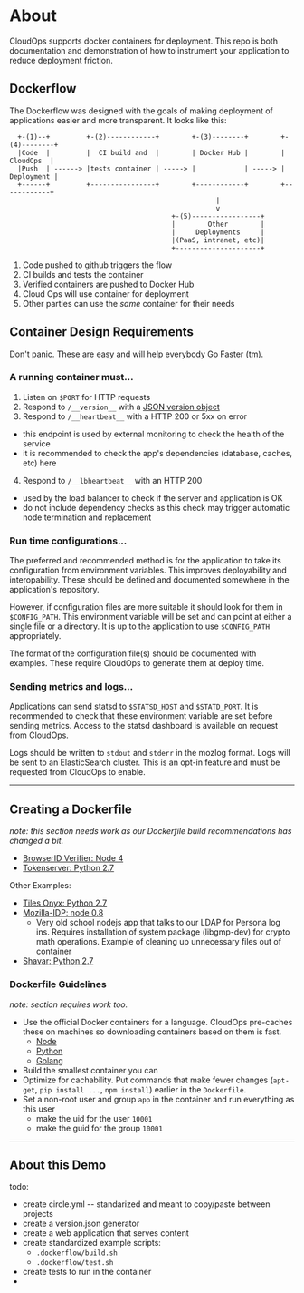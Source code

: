 # About

CloudOps supports docker containers for deployment. This repo is both documentation and demonstration of how to instrument your application to reduce deployment friction. 

## Dockerflow

The Dockerflow was designed with the goals of making deployment of applications easier and more transparent. It looks like this: 

````
  +-(1)--+         +-(2)------------+        +-(3)--------+        +-(4)--------+
  |Code  |         |  CI build and  |        | Docker Hub |        |  CloudOps  |
  |Push  | ------> |tests container | -----> |            | -----> | Deployment |
  +------+         +----------------+        +------------+        +------------+
                                                   |
                                                   v
                                        +-(5)-----------------+
                                        |        Other        |
                                        |     Deployments     |
                                        |(PaaS, intranet, etc)|
                                        +---------------------+

````

1. Code pushed to github triggers the flow
2. CI builds and tests the container
3. Verified containers are pushed to Docker Hub
4. Cloud Ops will use container for deployment
5. Other parties can use the *same* container for their needs


## Container Design Requirements

Don't panic. These are easy and will help everybody Go Faster (tm).

### A running container must...

1. Listen on `$PORT` for HTTP requests
2. Respond to `/__version__` with a [JSON version object](https://docs.google.com/document/d/1rGVyiLYvZyKE2oHcSVx-vBmQRKhs1kLLgn7xeCs6qKs/edit?usp=sharing)
3. Respond to `/__heartbeat__` with a HTTP 200 or 5xx on error
  * this endpoint is used by external monitoring to check the health of the service
  * it is recommended to check the app's dependencies (database, caches, etc) here
4. Respond to `/__lbheartbeat__` with an HTTP 200
  * used by the load balancer to check if the server and application is OK
  * do not include dependency checks as this check may trigger automatic node termination and replacement

### Run time configurations...

The preferred and recommended method is for the application to take its configuration from environment variables. This improves deployability and interopability. These should be defined and documented somewhere in the application's repository.

However, if configuration files are more suitable it should look for them in `$CONFIG_PATH`. This environment variable will be set and can point at either a single file or a directory. It is up to the application to use `$CONFIG_PATH` appropriately. 

The format of the configuration file(s) should be documented with examples. These require CloudOps to generate them at deploy time.

### Sending metrics and logs...

Applications can send statsd to `$STATSD_HOST` and `$STATD_PORT`. It is recommended to check that these environment variable are set before sending metrics. Access to the statsd dashboard is available on request from CloudOps.

Logs should be written to `stdout` and `stderr` in the mozlog format. Logs will be sent to an ElasticSearch cluster. This is an opt-in feature and must be requested from CloudOps to enable.


----
## Creating a Dockerfile

*note: this section needs work as our Dockerfile build recommendations has changed a bit.*

* [BrowserID Verifier: Node 4](https://github.com/mozilla/browserid-verifier/blob/master/Dockerfile)
* [Tokenserver: Python 2.7](https://github.com/mozilla-services/tokenserver/blob/master/Dockerfile)

Other Examples:

* [Tiles Onyx: Python 2.7](https://github.com/oyiptong/onyx/blob/master/Dockerfile)
* [Mozilla-IDP: node 0.8](https://github.com/mozilla-services/mozilla-idp/blob/master/Dockerfile)  
  * Very old school nodejs app that talks to our LDAP for Persona log ins. Requires installation of system package (libgmp-dev) for crypto math operations.  Example of cleaning up unnecessary files out of container
* [Shavar: Python 2.7](https://github.com/mozilla-services/shavar/blob/master/Dockerfile)


### Dockerfile Guidelines
*note: section requires work too.*

* Use the official Docker containers for a language. CloudOps pre-caches these on machines so downloading containers based on them is fast. 
  * [Node](https://hub.docker.com/_/node/)
  * [Python](https://hub.docker.com/_/python/)
  * [Golang](https://hub.docker.com/_/golang/)
* Build the smallest container you can
* Optimize for cachability. Put commands that make fewer changes (`apt-get`, `pip install ...`, `npm install`) earlier in the `Dockerfile`.
* Set a non-root user and group `app` in the container and run everything as this user
  * make the uid for the user `10001`
  * make the guid for the group `10001`

----
## About this Demo

todo:

* create circle.yml -- standarized and meant to copy/paste between projects
* create a version.json generator
* create a web application that serves content
* create standardized example scripts: 
  * `.dockerflow/build.sh`
  * `.dockerflow/test.sh`
* create tests to run in the container
* 